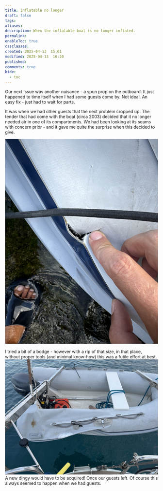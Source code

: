 ```yaml
---
title: inflatable no longer
draft: false
tags: 
aliases: 
description: When the inflatable boat is no longer inflated.
permalink: 
enableToc: true
cssclasses: 
created: 2025-04-13  15:01
modified: 2025-04-13  16:20
published: 
comments: true
hide:
  - toc
---
```


Our next issue was another nuisance - a spun prop on the outboard. It just happened to time itself when I had some guests come by. Not ideal. An easy fix - just had to wait for parts. 

It was when we had other guests that the next problem cropped up. The tender that had come with the boat (circa 2003) decided that it no longer needed air in one of its compartments. We had been looking at its seams with concern prior - and it gave me quite the surprise when this decided to give. 

![](attachments/tender_hole.jpg)

I tried a bit of a bodge - however with a rip of that size, in that place, without proper tools (and minimal know-how) this was a futile effort at best. 
![](attachments/tender_sad.jpg)
A new dingy would have to be acquired! Once our guests left. Of course this always seemed to happen when we had guests. 

